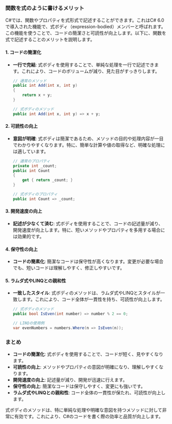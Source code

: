 ### 関数を式のように書けるメリット

C#では、関数やプロパティを式形式で記述することができます。これはC# 6.0で導入された機能で、式ボディ（expression-bodied）メンバーと呼ばれます。この機能を使うことで、コードの簡潔さと可読性が向上します。以下に、関数を式で記述することのメリットを説明します。

#### 1. **コードの簡潔化**
- **一行で完結**: 式ボディを使用することで、単純な処理を一行で記述できます。これにより、コードのボリュームが減り、見た目がすっきりします。
    ```csharp
    // 通常のメソッド
    public int Add(int x, int y)
    {
        return x + y;
    }

    // 式ボディのメソッド
    public int Add(int x, int y) => x + y;
    ```

#### 2. **可読性の向上**
- **意図が明確**: 式ボディは簡潔であるため、メソッドの目的や処理内容が一目でわかりやすくなります。特に、簡単な計算や値の取得など、明確な処理には適しています。
    ```csharp
    // 通常のプロパティ
    private int _count;
    public int Count
    {
        get { return _count; }
    }

    // 式ボディのプロパティ
    public int Count => _count;
    ```

#### 3. **開発速度の向上**
- **記述が少なくて済む**: 式ボディを使用することで、コードの記述量が減り、開発速度が向上します。特に、短いメソッドやプロパティを多用する場合には効果的です。

#### 4. **保守性の向上**
- **コードの簡素化**: 簡潔なコードは保守性が高くなります。変更が必要な場合でも、短いコードは理解しやすく、修正しやすいです。

#### 5. **ラムダ式やLINQとの親和性**
- **一致したスタイル**: 式ボディのメソッドは、ラムダ式やLINQとスタイルが一致します。これにより、コード全体が一貫性を持ち、可読性が向上します。
    ```csharp
    // 式ボディのメソッド
    public bool IsEven(int number) => number % 2 == 0;

    // LINQの使用例
    var evenNumbers = numbers.Where(n => IsEven(n));
    ```

### まとめ

- **コードの簡潔化**: 式ボディを使用することで、コードが短く、見やすくなります。
- **可読性の向上**: メソッドやプロパティの意図が明確になり、理解しやすくなります。
- **開発速度の向上**: 記述量が減り、開発が迅速に行えます。
- **保守性の向上**: 簡潔なコードは保守しやすく、変更にも強いです。
- **ラムダ式やLINQとの親和性**: コード全体の一貫性が保たれ、可読性が向上します。

式ボディのメソッドは、特に単純な処理や明確な意図を持つメソッドに対して非常に有効です。これにより、C#のコードを書く際の効率と品質が向上します。
